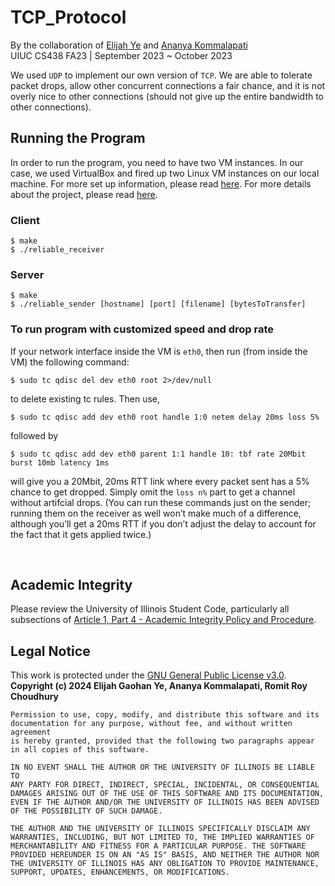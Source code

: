 # TCP_Protocol

By the collaboration of [Elijah Ye](https://elijah-ye.github.io) and [Ananya Kommalapati](https://github.com/ananyakIllinois) <br>
UIUC CS438 FA23 | September 2023 ~ October 2023

We used `UDP` to implement our own version of `TCP`. We are able to tolerate packet drops, allow other concurrent connections a fair chance, and it is not overly nice to other connections (should not give up the entire bandwidth to other connections).

## Running the Program

In order to run the program, you need to have two VM instances. In our case, we used VirtualBox and fired up two Linux VM instances on our local machine. For more set up information, please read [here](/docs/set_up.pdf). For more details about the project, please read [here](/docs/tcp_protocol_project.pdf).

### Client

```
$ make
$ ./reliable_receiver
```

### Server
```
$ make
$ ./reliable_sender [hostname] [port] [filename] [bytesToTransfer]
```


### To run program with customized speed and drop rate

If your network interface inside the VM is `eth0`, then
run (from inside the VM) the following command:

```
$ sudo tc qdisc del dev eth0 root 2>/dev/null
```

to delete existing tc rules. Then use,
```
$ sudo tc qdisc add dev eth0 root handle 1:0 netem delay 20ms loss 5%
```
followed by
```
$ sudo tc qdisc add dev eth0 parent 1:1 handle 10: tbf rate 20Mbit burst 10mb latency 1ms
```

will give you a 20Mbit, 20ms RTT link where every packet sent has a 5% chance to get dropped.
Simply omit the `loss n%` part to get a channel without artifcial drops.
(You can run these commands just on the sender; running them on the receiver as well won’t
make much of a difference, although you’ll get a 20ms RTT if you don’t adjust the delay to
account for the fact that it gets applied twice.)

<br>

## Academic Integrity

Please review the University of Illinois Student Code,
particularly all subsections of [Article 1, Part 4 - Academic Integrity Policy and Procedure](https://studentcode.illinois.edu/article1/part4/1-401).



## Legal Notice

This work is protected under the [GNU General Public License v3.0](https://www.gnu.org/licenses/gpl-3.0.en.html). <br>
**Copyright (c) 2024 Elijah Gaohan Ye, Ananya Kommalapati, Romit Roy Choudhury**

    Permission to use, copy, modify, and distribute this software and its
    documentation for any purpose, without fee, and without written agreement
    is hereby granted, provided that the following two paragraphs appear
    in all copies of this software.

    IN NO EVENT SHALL THE AUTHOR OR THE UNIVERSITY OF ILLINOIS BE LIABLE TO
    ANY PARTY FOR DIRECT, INDIRECT, SPECIAL, INCIDENTAL, OR CONSEQUENTIAL
    DAMAGES ARISING OUT OF THE USE OF THIS SOFTWARE AND ITS DOCUMENTATION,
    EVEN IF THE AUTHOR AND/OR THE UNIVERSITY OF ILLINOIS HAS BEEN ADVISED
    OF THE POSSIBILITY OF SUCH DAMAGE.

    THE AUTHOR AND THE UNIVERSITY OF ILLINOIS SPECIFICALLY DISCLAIM ANY
    WARRANTIES, INCLUDING, BUT NOT LIMITED TO, THE IMPLIED WARRANTIES OF
    MERCHANTABILITY AND FITNESS FOR A PARTICULAR PURPOSE. THE SOFTWARE
    PROVIDED HEREUNDER IS ON AN "AS IS" BASIS, AND NEITHER THE AUTHOR NOR
    THE UNIVERSITY OF ILLINOIS HAS ANY OBLIGATION TO PROVIDE MAINTENANCE,
    SUPPORT, UPDATES, ENHANCEMENTS, OR MODIFICATIONS.

